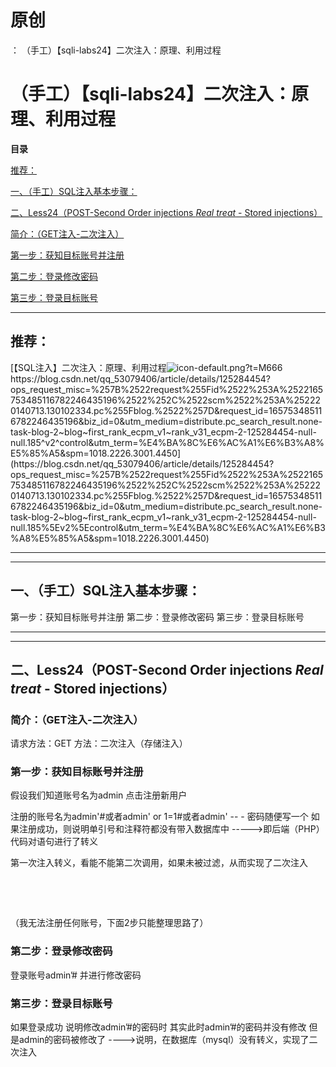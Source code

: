 # 原创
：  （手工）【sqli-labs24】二次注入：原理、利用过程

# （手工）【sqli-labs24】二次注入：原理、利用过程

**目录**

[推荐：](#%C2%A0%E6%8E%A8%E8%8D%90%EF%BC%9A)

[一、（手工）SQL注入基本步骤：](#%E4%B8%80%E3%80%81%E8%AF%BB%E5%86%99%E6%B3%A8%E5%85%A5%EF%BC%88%E6%89%8B%E5%B7%A5%EF%BC%89SQL%E6%B3%A8%E5%85%A5%E5%9F%BA%E6%9C%AC%E6%AD%A5%E9%AA%A4%EF%BC%9A)

[二、Less24（POST-Second Order injections *Real treat* - Stored injections）](#%E4%BA%8C%E3%80%81Less8%EF%BC%88GET%20-%20Blind%20-%20Boolian%20Based%20-%20Single%20Quotes%EF%BC%89)

[简介：（GET注入-二次注入）](#2.1%E3%80%81%E7%AE%80%E4%BB%8B%EF%BC%9A%EF%BC%88%E6%96%87%E4%BB%B6%E8%AF%BB%E5%86%99%E6%B3%A8%E5%85%A5%EF%BC%89)

[第一步：获知目标账号并注册](#%E7%AC%AC%E4%B8%80%E6%AD%A5%EF%BC%9A%E8%8E%B7%E7%9F%A5%E7%9B%AE%E6%A0%87%E8%B4%A6%E5%8F%B7%E5%B9%B6%E6%B3%A8%E5%86%8C)

[第二步：登录修改密码](#%E7%AC%AC%E4%BA%8C%E6%AD%A5%EF%BC%9A%E7%99%BB%E5%BD%95%E4%BF%AE%E6%94%B9%E5%AF%86%E7%A0%81)

[第三步：登录目标账号](#%E7%AC%AC%E4%B8%89%E6%AD%A5%EF%BC%9A%E7%99%BB%E5%BD%95%E7%9B%AE%E6%A0%87%E8%B4%A6%E5%8F%B7)

---


> 
<h2>推荐：</h2>
[【SQL注入】二次注入：原理、利用过程<img alt="icon-default.png?t=M666" src="https://csdnimg.cn/release/blog_editor_html/release2.1.7/ckeditor/plugins/CsdnLink/icons/icon-default.png?t=M666"/>https://blog.csdn.net/qq_53079406/article/details/125284454?ops_request_misc=%257B%2522request%255Fid%2522%253A%2522165753485116782246435196%2522%252C%2522scm%2522%253A%252220140713.130102334.pc%255Fblog.%2522%257D&amp;request_id=165753485116782246435196&amp;biz_id=0&amp;utm_medium=distribute.pc_search_result.none-task-blog-2~blog~first_rank_ecpm_v1~rank_v31_ecpm-2-125284454-null-null.185^v2^control&amp;utm_term=%E4%BA%8C%E6%AC%A1%E6%B3%A8%E5%85%A5&amp;spm=1018.2226.3001.4450](https://blog.csdn.net/qq_53079406/article/details/125284454?ops_request_misc=%257B%2522request%255Fid%2522%253A%2522165753485116782246435196%2522%252C%2522scm%2522%253A%252220140713.130102334.pc%255Fblog.%2522%257D&amp;request_id=165753485116782246435196&amp;biz_id=0&amp;utm_medium=distribute.pc_search_result.none-task-blog-2~blog~first_rank_ecpm_v1~rank_v31_ecpm-2-125284454-null-null.185%5Ev2%5Econtrol&amp;utm_term=%E4%BA%8C%E6%AC%A1%E6%B3%A8%E5%85%A5&amp;spm=1018.2226.3001.4450)


---


---


## 一、（手工）SQL注入基本步骤：

> 
第一步：获知目标账号并注册
第二步：登录修改密码
第三步：登录目标账号



---


---


## 二、Less24（POST-Second Order injections *Real treat* - Stored injections）

> 
<h3>简介：（GET注入-二次注入）</h3>
请求方法：GET
方法：二次注入（存储注入）


> 
<h3>第一步：获知目标账号并注册</h3>
假设我们知道账号名为admin
点击注册新用户


注册的账号名为admin'#或者admin' or 1=1#或者admin' -- -
密码随便写一个
如果注册成功，则说明单引号和注释符都没有带入数据库中
-----&gt;即后端（PHP）代码对语句进行了转义

第一次注入转义，看能不能第二次调用，如果未被过滤，从而实现了二次注入


 

 

（我无法注册任何账号，下面2步只能整理思路了）

> 
<h3>第二步：登录修改密码</h3>
登录账号admin’#
并进行修改密码



> 
<h3>第三步：登录目标账号</h3>
如果登录成功
说明修改admin’#的密码时
其实此时admin’#的密码并没有修改
但是admin的密码被修改了
----&gt;说明，在数据库（mysql）没有转义，实现了二次注入

